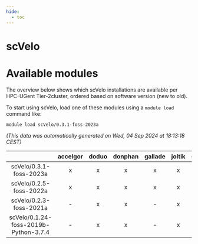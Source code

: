 ```yaml
---
hide:
  - toc
---
```


scVelo
======

# Available modules


The overview below shows which scVelo installations are available per HPC-UGent Tier-2cluster, ordered based on software version (new to old).

To start using scVelo, load one of these modules using a `module load` command like:

```shell
module load scVelo/0.3.1-foss-2023a
```

*(This data was automatically generated on Wed, 04 Sep 2024 at 18:13:18 CEST)*  

| |accelgor|doduo|donphan|gallade|joltik|shinx|skitty|
| :---: | :---: | :---: | :---: | :---: | :---: | :---: | :---: |
|scVelo/0.3.1-foss-2023a|x|x|x|x|x|x|x|
|scVelo/0.2.5-foss-2022a|x|x|x|x|x|-|x|
|scVelo/0.2.3-foss-2021a|-|x|x|-|x|-|x|
|scVelo/0.1.24-foss-2019b-Python-3.7.4|-|x|x|-|x|-|x|
